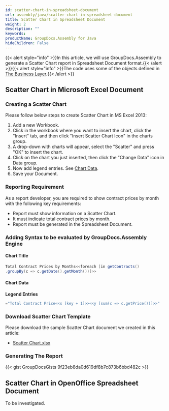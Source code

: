 ```yaml
---
id: scatter-chart-in-spreadsheet-document
url: assembly/java/scatter-chart-in-spreadsheet-document
title: Scatter Chart in Spreadsheet Document
weight: 2
description: ""
keywords: 
productName: GroupDocs.Assembly for Java
hideChildren: False
---
```

{{< alert style="info" >}}In this article, we will use GroupDocs.Assembly to generate a Scatter Chart report in Spreadsheet Document format.{{< /alert >}}{{< alert style="info" >}}The code uses some of the objects defined in [The Business Layer](https://docs.groupdocs.com/assembly/java/the-business-layer/).{{< /alert >}}

## Scatter Chart in Microsoft Excel Document

### Creating a Scatter Chart

Please follow below steps to create Scatter Chart in MS Excel 2013:

1.  Add a new Workbook.
2.  Click in the workbook where you want to insert the chart, click the "Insert" tab, and then click "Insert Scatter Chart Icon" in the charts group.
3.  A drop-down with charts will appear, select the "Scatter" and press "OK" to insert the chart.
4.  Click on the chart you just inserted, then click the "Change Data" icon in Data group.
5.  Now add legend entries. See [Chart Data](https://docs.groupdocs.com/assembly/java/scatter-chart-in-spreadsheet-document/#adding-syntax-to-be-evaluated-by-groupdocsassembly-engine).
6.  Save your Document.

### Reporting Requirement

As a report developer, you are required to show contract prices by month with the following key requirements:

*   Report must show information on a Scatter Chart.
*   It must indicate total contract prices by month.
*   Report must be generated in the Spreadsheet Document.

### Adding Syntax to be evaluated by GroupDocs.Assembly Engine

#### Chart Title

```java
Total Contract Prices by Months<<foreach [in getContracts()
.groupBy(c => c.getDate().getMonth())]>>
```

#### Chart Data

**Legend Entries**

```java
="Total Contract Price<<x [key + 1]>><<y [sum(c => c.getPrice())]>>"
```

### Download Scatter Chart Template

Please download the sample Scatter Chart document we created in this article:

*   [Scatter Chart.xlsx](https://github.com/groupdocs-assembly/GroupDocs.Assembly-for-Java/blob/master/Examples/GroupDocs.Assembly.Examples.Java/Data/Storage/Spreadsheet%20Templates/Scatter%20Chart.xlsx?raw=true)

### Generating The Report

{{< gist GroupDocsGists 9f23eb8da0d619df8b7c873b6bbd482c >}}

## Scatter Chart in OpenOffice Spreadsheet Document

To be investigated.
